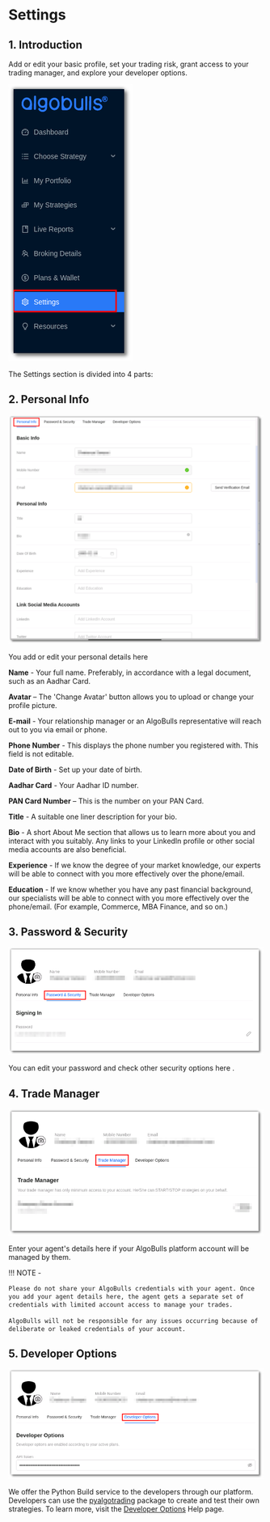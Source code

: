 # Settings

## 1. Introduction

Add or edit your basic profile, set your trading risk, grant access to your trading manager, and explore your developer options.

![Settings](imgs/settings1.png)

The Settings section is divided into 4 parts: 

## 2. Personal Info

![Settings](imgs/settings2.png)

You add or edit your personal details here 

**Name** - Your full name. Preferably, in accordance with a legal document, such as an Aadhar Card.

**Avatar** – The 'Change Avatar' button allows you to upload or change your profile picture.
 
**E-mail** - Your relationship manager or an AlgoBulls representative will reach out to you via email or phone.
    
**Phone Number** - This displays the phone number you registered with. This field is not editable.
    
**Date of Birth** - Set up your date of birth.
    
**Aadhar Card** - Your Aadhar ID number.
    
**PAN Card Number** – This is the number on your PAN Card. 
    
**Title** - A suitable one liner description for your bio.
    
**Bio** - A short About Me section that allows us to learn more about you and interact with you suitably. Any links to your LinkedIn profile or other social media accounts are also beneficial.
    
**Experience** - If we know the degree of your market knowledge, our experts will be able to connect with you more effectively over the phone/email.
    
**Education** - If we know whether you have any past financial background, our specialists will be able to connect with you more effectively over the phone/email. (For example, Commerce, MBA Finance, and so on.)

## 3. Password & Security

![Settings](imgs/settings3.png)

You can edit your password and check other security options here .


## 4. Trade Manager

![Settings](imgs/settings4.png)

Enter your agent's details here if your AlgoBulls platform account will be managed by them.

!!! NOTE - 

    Please do not share your AlgoBulls credentials with your agent. Once you add your agent details here, the agent gets a separate set of credentials with limited account access to manage your trades.
    
    AlgoBulls will not be responsible for any issues occurring because of deliberate or leaked credentials of your account.

## 5. Developer Options

![Settings](imgs/settings5.png)

We offer the Python Build service to the developers through our platform. Developers can use the [pyalgotrading](https://github.com/algobulls/pyalgotrading/)  package to create and test their own strategies. To learn more, visit the [Developer Options](../developers.md)  Help page.
